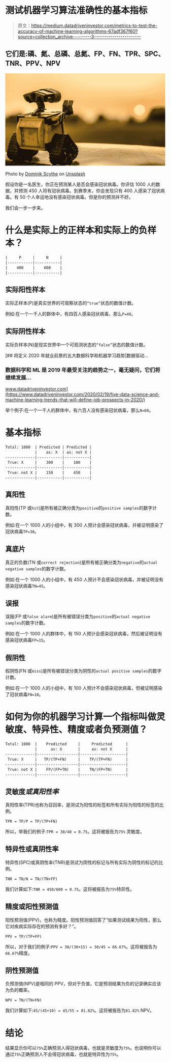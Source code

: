 # 测试机器学习算法准确性的基本指标

> 原文：<https://medium.datadriveninvestor.com/metrics-to-test-the-accuracy-of-machine-learning-algorithms-67adf367f60?source=collection_archive---------3----------------------->

## 它们是:磷、氮、总磷、总氮、FP、FN、TPR、SPC、TNR、PPV、NPV

![](img/a2bec26e1cf9da5c85fc50efb6a0f386.png)

Photo by [Dominik Scythe](https://unsplash.com/@drscythe?utm_source=medium&utm_medium=referral) on [Unsplash](https://unsplash.com?utm_source=medium&utm_medium=referral)

假设你是一名医生，你正在预测某人是否会感染冠状病毒。你评估 1000 人的数据，并预测 450 人将有冠状病毒。到赛季末，你会发现只有 400 人感染了冠状病毒。有 50 个人幸运地没有感染冠状病毒。但是你的预测并不好。

我们会一步一步来。

# 什么是实际上的正样本和实际上的负样本？

```
|     P     |     N     |
|-----------|-----------|
|    400    |    600    |
|-----------|-----------|
```

## **实际阳性样本**

实际正样本(P)是真实世界的可观察状态的`“true”`状态的数值计数。

例如:在一个一千人的群体中，有四百人感染冠状病毒，那么`P=40`。

## **实际阴性样本**

实际负样本(N)是现实世界中一个可观测状态的`“false”`状态的数值计数。

[](https://www.datadriveninvestor.com/2020/02/19/five-data-science-and-machine-learning-trends-that-will-define-job-prospects-in-2020/) [## 将定义 2020 年就业前景的五大数据科学和机器学习趋势|数据驱动…

### 数据科学和 ML 是 2019 年最受关注的趋势之一，毫无疑问，它们将继续发展…

www.datadriveninvestor.com](https://www.datadriveninvestor.com/2020/02/19/five-data-science-and-machine-learning-trends-that-will-define-job-prospects-in-2020/) 

举个例子:在一个一千人的群体中，有六百人没有感染冠状病毒，那么`N=60`。

# 基本指标

```
Total: 1000  | Predicted | Predicted |
             |    as: X  | as: not X |
-------------|-----------|-----------|
 True: X     |    300    |    100    |
-------------|-----------|-----------|
 True: not X |    150    |    450    |
-------------|-----------|-----------|
```

## **真阳性**

真阳性(TP 或`hit`)是所有被正确分类为`positive`的`positive samples`的数字计数。

例如:在一个 1000 人的小组中，有 300 人预计会感染冠状病毒，并被证明感染了冠状病毒`TP=30`。

## **真底片**

真正的负数(TN 或`correct rejection`)是所有被正确分类为`negative`的`actual negative samples`的数字计数。

例如:在一个 1000 人的小组中，有 450 人预计不会感染冠状病毒，并被证明没有感染冠状病毒`TN=45`。

## **误报**

误报(FP 或`false alarm`)是所有被错误分类为`positive`的`actual negative samples`的数字计数。

例如:在一个 1000 人的群体中，有 150 人预计会感染冠状病毒，然后被证明没有感染冠状病毒`FP=15`。

## **假阴性**

假阴性(FN 或`miss`)是所有被错误分类为阴性的`actual positive samples`的数字计数。

例如:在一个 1000 人的小组中，有 100 人预计不会感染冠状病毒，但被证明感染了冠状病毒`FN=10`。

# 如何为你的机器学习计算一个指标叫做灵敏度、特异性、精度或者负预测值？

```
Total: 1000  |    Predicted     |     Predicted      |
             |      as: X       |     as: not X      |
-------------|------------------|--------------------|
 True: X     |   TP/(TP+FN)     |    TP/(TP+FN)      |
-------------|------------------|--------------------|
 True: not X |    FP/(FP+TN)    |    TN/(FP+TN)      |
-------------|------------------|--------------------|
```

## 灵敏度*或真阳性率*

真阳性率(TPR)也称为召回率，是测试为阳性的标签和所有实际为阳性的标签的比例。

```
TPR = TP/P = TP/(TP+FN)
```

所以，举我们的例子:`TPR = 30/40 = 0.75`。这将被报告为`75%` 灵敏度。

## **特异性或真阴性率**

特异性(SPC)或真阴性率(TNR)是测试为阴性的标记与所有实际为阴性的标记的比例。

```
TNR = TN/N = TN/(TN+FP)
```

我们计算如下:`TNR = 450/600 = 0.75`。这将被报告为`75%`特异性。

## **精度或阳性预测值**

阳性预测值(PPV)，也称为精度。阳性预测值回答了“如果测试结果为阳性，那么它对疾病实际存在的预测有多好？”。

```
PPV = TP/(TP+FP)
```

所以，对于我们的例子:`PPV = 30/(30+15) = 30/45 = 66.67%`。这将被报告为`66.67%`精度。

## **阴性预测值**

负预测值(NPV)是相同的 PPV，但对于负值，它是预测结果为负的记录确实应该为负的概率。

```
NPV = TN/(TN+FN)
```

我们计算如下:`45/(45+10) = 45/55 = 81.82%`。这将被报告为`81.82%` NPV。

# 结论

结果显示你可以`75%`正确预测人得冠状病毒，也就是灵敏度为`75%`。也说明你可以通过`75%`正确预测人不会得冠状病毒，也就是特异性为`75%`。